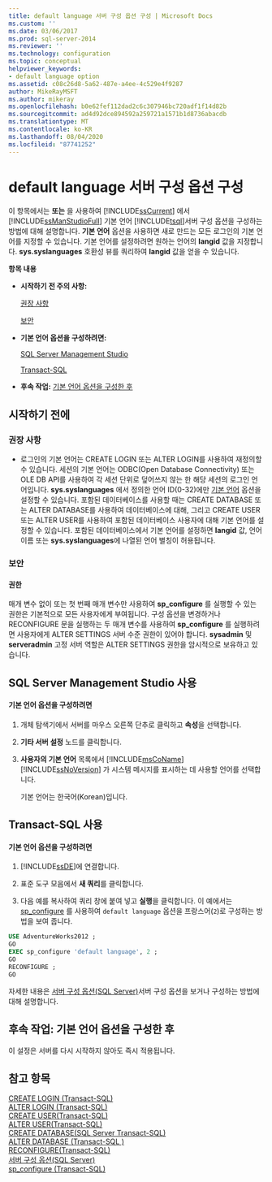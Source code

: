 ```yaml
---
title: default language 서버 구성 옵션 구성 | Microsoft Docs
ms.custom: ''
ms.date: 03/06/2017
ms.prod: sql-server-2014
ms.reviewer: ''
ms.technology: configuration
ms.topic: conceptual
helpviewer_keywords:
- default language option
ms.assetid: c08c26d8-5a62-487e-a4ee-4c529e4f9287
author: MikeRayMSFT
ms.author: mikeray
ms.openlocfilehash: b0e62fef112dad2c6c307946bc720adf1f14d82b
ms.sourcegitcommit: ad4d92dce894592a259721a1571b1d8736abacdb
ms.translationtype: MT
ms.contentlocale: ko-KR
ms.lasthandoff: 08/04/2020
ms.locfileid: "87741252"
---
```

# <a name="configure-the-default-language-server-configuration-option"></a>default language 서버 구성 옵션 구성
  이 항목에서는 **또는** 을 사용하여 [!INCLUDE[ssCurrent](../../includes/sscurrent-md.md)] 에서 [!INCLUDE[ssManStudioFull](../../includes/ssmanstudiofull-md.md)] 기본 언어 [!INCLUDE[tsql](../../includes/tsql-md.md)]서버 구성 옵션을 구성하는 방법에 대해 설명합니다. **기본 언어** 옵션을 사용하면 새로 만드는 모든 로그인의 기본 언어를 지정할 수 있습니다. 기본 언어를 설정하려면 원하는 언어의 **langid** 값을 지정합니다. **sys.syslanguages** 호환성 뷰를 쿼리하여 **langid** 값을 얻을 수 있습니다.  
  
 **항목 내용**  
  
-   **시작하기 전 주의 사항:**  
  
     [권장 사항](#Recommendations)  
  
     [보안](#Security)  
  
-   **기본 언어 옵션을 구성하려면:**  
  
     [SQL Server Management Studio](#SSMSProcedure)  
  
     [Transact-SQL](#TsqlProcedure)  
  
-   **후속 작업:**  [기본 언어 옵션을 구성한 후](#FollowUp)  
  
##  <a name="before-you-begin"></a><a name="BeforeYouBegin"></a> 시작하기 전에  
  
###  <a name="recommendations"></a><a name="Recommendations"></a> 권장 사항  
  
-   로그인의 기본 언어는 CREATE LOGIN 또는 ALTER LOGIN를 사용하여 재정의할 수 있습니다. 세션의 기본 언어는 ODBC(Open Database Connectivity) 또는 OLE DB API를 사용하여 각 세션 단위로 덮어쓰지 않는 한 해당 세션의 로그인 언어입니다. **sys.syslanguages** 에서 정의한 언어 ID(0-32)에만 [기본 언어](/sql/relational-databases/system-compatibility-views/sys-syslanguages-transact-sql) 옵션을 설정할 수 있습니다. 포함된 데이터베이스를 사용할 때는 CREATE DATABASE 또는 ALTER DATABASE를 사용하여 데이터베이스에 대해, 그리고 CREATE USER 또는 ALTER USER를 사용하여 포함된 데이터베이스 사용자에 대해 기본 언어를 설정할 수 있습니다. 포함된 데이터베이스에서 기본 언어를 설정하면 **langid** 값, 언어 이름 또는 **sys.syslanguages**에 나열된 언어 별칭이 허용됩니다.  
  
###  <a name="security"></a><a name="Security"></a> 보안  
  
####  <a name="permissions"></a><a name="Permissions"></a> 권한  
 매개 변수 없이 또는 첫 번째 매개 변수만 사용하여 **sp_configure** 를 실행할 수 있는 권한은 기본적으로 모든 사용자에게 부여됩니다. 구성 옵션을 변경하거나 RECONFIGURE 문을 실행하는 두 매개 변수를 사용하여 **sp_configure** 를 실행하려면 사용자에게 ALTER SETTINGS 서버 수준 권한이 있어야 합니다. **sysadmin** 및 **serveradmin** 고정 서버 역할은 ALTER SETTINGS 권한을 암시적으로 보유하고 있습니다.  
  
##  <a name="using-sql-server-management-studio"></a><a name="SSMSProcedure"></a> SQL Server Management Studio 사용  
  
#### <a name="to-configure-the-default-language-option"></a>기본 언어 옵션을 구성하려면  
  
1.  개체 탐색기에서 서버를 마우스 오른쪽 단추로 클릭하고 **속성**을 선택합니다.  
  
2.  **기타 서버 설정** 노드를 클릭합니다.  
  
3.  **사용자의 기본 언어** 목록에서 [!INCLUDE[msCoName](../../includes/msconame-md.md)] [!INCLUDE[ssNoVersion](../../includes/ssnoversion-md.md)] 가 시스템 메시지를 표시하는 데 사용할 언어를 선택합니다.  
  
     기본 언어는 한국어(Korean)입니다.  
  
##  <a name="using-transact-sql"></a><a name="TsqlProcedure"></a> Transact-SQL 사용  
  
#### <a name="to-configure-the-default-language-option"></a>기본 언어 옵션을 구성하려면  
  
1.  [!INCLUDE[ssDE](../../includes/ssde-md.md)]에 연결합니다.  
  
2.  표준 도구 모음에서 **새 쿼리**를 클릭합니다.  
  
3.  다음 예를 복사하여 쿼리 창에 붙여 넣고 **실행**을 클릭합니다. 이 예에서는 [sp_configure](/sql/relational-databases/system-stored-procedures/sp-configure-transact-sql) 를 사용하여 `default language` 옵션을 프랑스어(`2`)로 구성하는 방법을 보여 줍니다.  
  
```sql  
USE AdventureWorks2012 ;  
GO  
EXEC sp_configure 'default language', 2 ;  
GO  
RECONFIGURE ;  
GO  
```  
  
 자세한 내용은 [서버 구성 옵션&#40;SQL Server&#41;](server-configuration-options-sql-server.md)서버 구성 옵션을 보거나 구성하는 방법에 대해 설명합니다.  
  
##  <a name="follow-up-after-you-configure-the-default-language-option"></a><a name="FollowUp"></a> 후속 작업: 기본 언어 옵션을 구성한 후  
 이 설정은 서버를 다시 시작하지 않아도 즉시 적용됩니다.  
  
## <a name="see-also"></a>참고 항목  
 [CREATE LOGIN &#40;Transact-SQL&#41;](/sql/t-sql/statements/create-login-transact-sql)   
 [ALTER LOGIN &#40;Transact-SQL&#41;](/sql/t-sql/statements/alter-login-transact-sql)   
 [CREATE USER&#40;Transact-SQL&#41;](/sql/t-sql/statements/create-user-transact-sql)   
 [ALTER USER&#40;Transact-SQL&#41;](/sql/t-sql/statements/alter-user-transact-sql)   
 [CREATE DATABASE&#40;SQL Server Transact-SQL&#41;](/sql/t-sql/statements/create-database-sql-server-transact-sql)   
 [ALTER DATABASE &#40;Transact-SQL &#41;](/sql/t-sql/statements/alter-database-transact-sql)   
 [RECONFIGURE&#40;Transact-SQL&#41;](/sql/t-sql/language-elements/reconfigure-transact-sql)   
 [서버 구성 옵션&#40;SQL Server&#41;](server-configuration-options-sql-server.md)   
 [sp_configure &#40;Transact-SQL&#41;](/sql/relational-databases/system-stored-procedures/sp-configure-transact-sql)  
  
  
